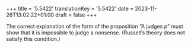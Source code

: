 +++
title = '5.5422'
translationKey = '5.5422'
date = 2023-11-26T13:02:22+01:00
draft = false
+++

The correct explanation of the form of the proposition “A judges <span class="mathmode"><var>p</var></span>” must show that it is impossible to judge a nonsense. (Russell’s theory does not satisfy this condition.)
